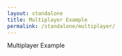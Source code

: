 ```yaml
---
layout: standalone
title: Multiplayer Example
permalink: /standalone/multiplayer/
---
```

<style>
</style>
<!-- section -->
<div id='editor'>
Multiplayer Example
</div>
<!-- TODO include other necessary modules -->
<script type="text/javascript" src="//{{site.cdn}}/{{site.version}}/quill.js"></script>
<script>
var quill = new Quill('#editor');
</script>